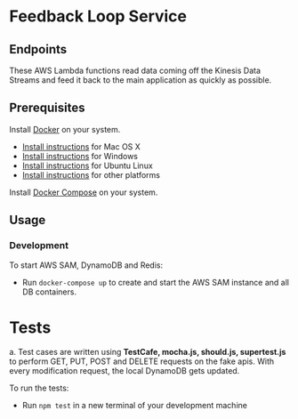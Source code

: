 # Feedback Loop Service 

## Endpoints

These AWS Lambda functions read data coming off the Kinesis Data Streams and feed it back to the main application as quickly as possible.

## Prerequisites

Install [Docker](https://www.docker.com/) on your system.

* [Install instructions](https://docs.docker.com/docker-for-mac/) for Mac OS X
* [Install instructions](https://docs.docker.com/docker-for-windows/install/) for Windows
* [Install instructions](https://docs.docker.com/engine/installation/linux/ubuntu/) for Ubuntu Linux
* [Install instructions](https://docs.docker.com/engine/installation/) for other platforms

Install [Docker Compose](https://docs.docker.com/compose/install/) on your system.

## Usage

### Development

To start AWS SAM, DynamoDB and Redis:

* Run `docker-compose up` to create and start the AWS SAM instance and all DB containers.

# Tests

a. Test cases are written using **TestCafe, mocha.js, should.js, supertest.js** to perform GET, PUT, POST and DELETE requests on the fake apis. With every modification request, the local DynamoDB gets updated. 

To run the tests:

* Run `npm test` in a new terminal of your development machine